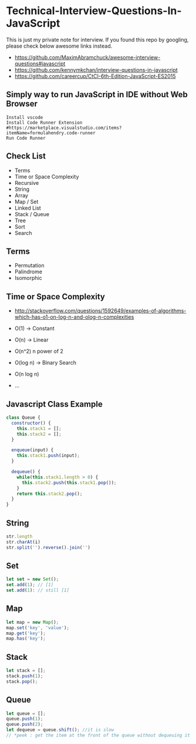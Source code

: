 # Technical-Interview-Questions-In-JavaScript
This is just my private note for interview. If you found this repo by googling, please check below awesome links instead.

* https://github.com/MaximAbramchuck/awesome-interview-questions#javascript
* https://github.com/kennymkchan/interview-questions-in-javascript
* https://github.com/careercup/CtCI-6th-Edition-JavaScript-ES2015

## Simply way to run JavaScript in IDE without Web Browser

```
Install vscode
Install Code Runner Extension #https://marketplace.visualstudio.com/items?itemName=formulahendry.code-runner
Run Code Runner
```

## Check List

* Terms
* Time or Space Complexity
* Recursive
* String
* Array
* Map / Set
* Linked List
* Stack / Queue
* Tree
* Sort
* Search

## Terms

* Permutation
* Palindrome
* Isomorphic

## Time or Space Complexity

* http://stackoverflow.com/questions/1592649/examples-of-algorithms-which-has-o1-on-log-n-and-olog-n-complexities

* O(1) -> Constant
* O(n) -> Linear
* O(n^2) n power of 2
* O(log n) -> Binary Search 
* O(n log n)
* ...

## Javascript Class Example

```javascript
class Queue {
  constructor() {
    this.stack1 = [];
    this.stack2 = [];
  }

  enqueue(input) {
    this.stack1.push(input);
  }

  dequeue() {
    while(this.stack1.length > 0) {
      this.stack2.push(this.stack1.pop());
    }
    return this.stack2.pop();
  }
}
```

## String

```javascript
str.length
str.charAt(i)
str.split('').reverse().join('')
```

## Set

```javascript
let set = new Set();
set.add(1); // [1]
set.add(1): // still [1]
```

## Map

```javascript
let map = new Map();
map.set('key', 'value');
map.get('key');
map.has('key');
```

## Stack

```javascript
let stack = [];
stack.push(1);
stack.pop();
```

## Queue

```javascript
let queue = [];
queue.push(1);
queue.push(2);
let dequeue = queue.shift(); //it is slow
// *peek : get the item at the front of the queue without dequeuing it
```